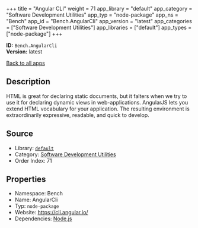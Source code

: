 ﻿+++
title = "Angular CLI"
weight = 71
app_library = "default"
app_category = "Software Development Utilities"
app_typ = "node-package"
app_ns = "Bench"
app_id = "Bench.AngularCli"
app_version = "latest"
app_categories = ["Software Development Utilities"]
app_libraries = ["default"]
app_types = ["node-package"]
+++

**ID:** `Bench.AngularCli`  
**Version:** latest  
<!--more-->

[Back to all apps](/apps/)

## Description
HTML is great for declaring static documents, but it falters when we try to use it for declaring dynamic views in web-applications. AngularJS lets you extend HTML vocabulary for your application. The resulting environment is extraordinarily expressive, readable, and quick to develop.

## Source

* Library: [`default`](/app_libraries/default)
* Category: [Software Development Utilities](/app_categories/software-development-utilities)
* Order Index: 71

## Properties

* Namespace: Bench
* Name: AngularCli
* Typ: `node-package`
* Website: <https://cli.angular.io/>
* Dependencies: [Node.js](/apps/Bench.Node)


